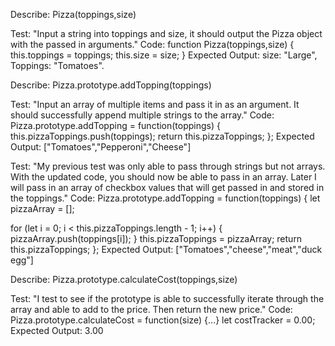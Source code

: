 Describe: Pizza(toppings,size)

Test: "Input a string into toppings and size, it should output the Pizza object with the passed in arguments."
Code: 
function Pizza(toppings,size) {
  this.toppings = toppings;
  this.size = size;
}
Expected Output: size: "Large", Toppings: "Tomatoes".

Describe: Pizza.prototype.addTopping(toppings)

Test: "Input an array of multiple items and pass it in as an argument. It should successfully append multiple strings to the array."
Code: 
Pizza.prototype.addTopping = function(toppings) {
  this.pizzaToppings.push(toppings);
  return this.pizzaToppings;
};
Expected Output: ["Tomatoes","Pepperoni","Cheese"]

Test: "My previous test was only able to pass through strings but not arrays. With the updated code, you should now be able to pass in an array. Later I will pass in an array of checkbox values that will get passed in and stored in the toppings."
Code: 
Pizza.prototype.addTopping = function(toppings) {
  let pizzaArray = [];

  for (let i = 0; i < this.pizzaToppings.length - 1; i++) {
    pizzaArray.push(toppings[i]);
  }
  this.pizzaToppings = pizzaArray;
  return this.pizzaToppings;
};
Expected Output: ["Tomatoes","cheese","meat","duck egg"]

Describe: Pizza.prototype.calculateCost(toppings,size)

Test: "I test to see if the prototype is able to successfully iterate through the array and able to add to the price. Then return the new price."
Code: Pizza.prototype.calculateCost = function(size) {...}
  let costTracker = 0.00;
Expected Output: 3.00